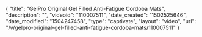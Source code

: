{
    "title": "GelPro Original Gel Filled Anti-Fatigue Cordoba Mats",
    "description": "",
    "videoid": "110007511",
    "date_created": "1502525646",
    "date_modified": "1504247458",
    "type": "captivate",
    "layout": "video",
    "url": "\/v\/gelpro-original-gel-filled-anti-fatigue-cordoba-mats\/110007511"
}